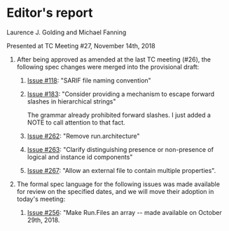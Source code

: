 # Editor's report

Laurence J. Golding and Michael Fanning

Presented at TC Meeting #27, November 14th, 2018

1. After being approved as amended at the last TC meeting (#26), the following spec changes were merged into the provisional draft:

    1. [Issue #118](https://github.com/oasis-tcs/sarif-spec/issues/118): "SARIF file naming convention"

    1. [Issue #183](https://github.com/oasis-tcs/sarif-spec/issues/183): "Consider providing a mechanism to escape forward slashes in hierarchical strings"

        The grammar already prohibited forward slashes. I just added a NOTE to call attention to that fact.

    1. [Issue #262](https://github.com/oasis-tcs/sarif-spec/issues/262): "Remove run.architecture"

    1. [Issue #263](https://github.com/oasis-tcs/sarif-spec/issues/263): "Clarify distinguishing presence or non-presence of logical and instance id components"

    1. [Issue #267](https://github.com/oasis-tcs/sarif-spec/issues/267): "Allow an external file to contain multiple properties".

1. The formal spec language for the following issues was made available for review on the specified dates, and we will move their adoption in today's meeting:

    1. [Issue #256](https://github.com/oasis-tcs/sarif-spec/issues/256): "Make Run.Files an array -- made available on October 29th, 2018.
